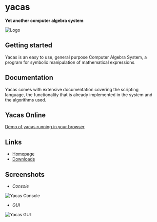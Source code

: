 # yacas
**Yet another computer algebra system**

![Logo](http://www.yacas.org/assets/img/logo-small-white.png)

## Getting started
Yacas is an easy to use, general purpose Computer Algebra System, a program for symbolic manipulation of mathematical expressions.

## Documentation
Yacas comes with extensive documentation covering the scripting language, the functionality that is already implemented in the system and the algorithms used.

## Yacas Online
[Demo of yacas running in your browser](http://www.yacas.org/yacas_online/yacas_online.html)

## Links
* [Homepage](http://www.yacas.org/)
* [Downloads](http://www.yacas.org/getting_started/downloads/)

## Screenshots

* _Console_

![Yacas Console](http://www.yacas.org/images/screenshot-yacas.png)

* _GUI_

![Yacas GUI](http://www.yacas.org/images/screenshot-yagy-on_mac.png)
